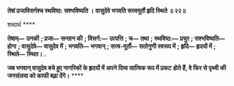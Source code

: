 **तेषां प्रजाविसर्गश्च स्थविष्ठ: सश्भविष्यति ।** **वासुदेवे भगवति सत्त्वमूर्तौ हृदि स्थिते ॥ २२॥** 

शब्दार्थ **** 

**तेषाम्—** **उनकी** **; प्रजा—** **सन्तान की** **; विसर्ग:—** **उत्पत्ति** **; च—** **तथा** **; स्थविष्ठ:—** **प्रचुर** **; सश्भविष्यति—** **होगा** **; वासुदेवे—** **वासुदेव में** **; भगवति—** **भगवान्** **; सत्त्व-मूर्तौ—** **सतोगुणी स्वरूप में** **; हृदि—** **हृदयों में** **; स्थिते—** **स्थित।** **.** 

**जब भगवान् वासुदेव बचे हुए नागरिकों के हृदयों में अपने दिव्य सात्विक रूप में प्रकट** **होते हैं, वे फिर से पृथ्वी की जनसंलया को काफी बढ़ा देंगे।** **** 